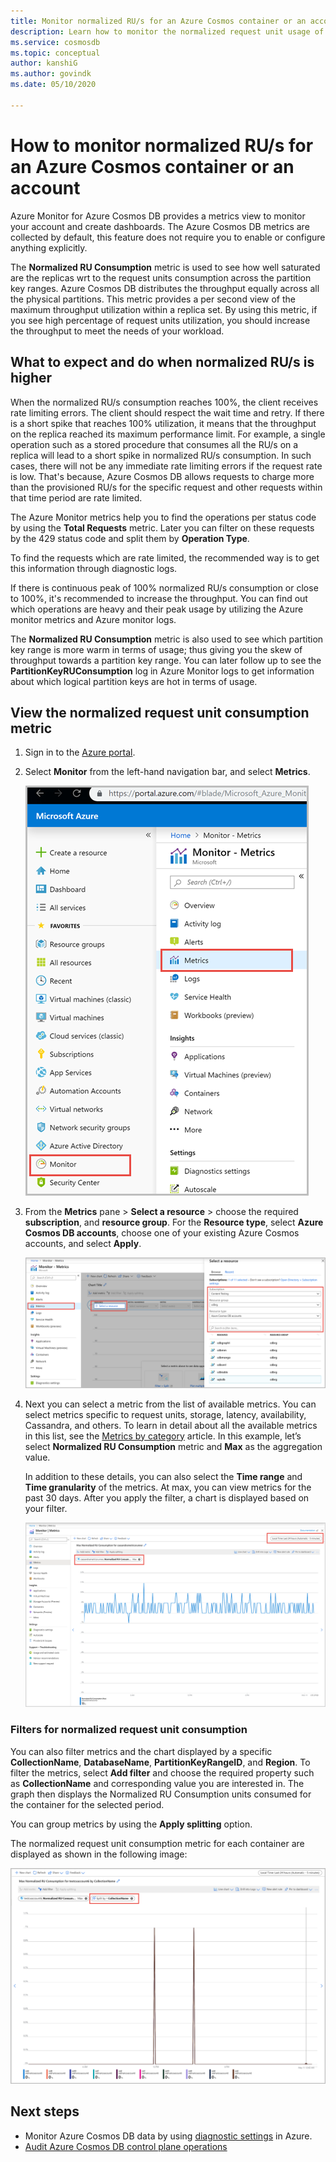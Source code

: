 ```yaml
---
title: Monitor normalized RU/s for an Azure Cosmos container or an account
description: Learn how to monitor the normalized request unit usage of an operation in Azure Cosmos DB. Owners of an Azure Cosmos DB account can understand which operations are consuming more request units. 
ms.service: cosmosdb
ms.topic: conceptual
author: kanshiG   
ms.author: govindk
ms.date: 05/10/2020

---
```


# How to monitor normalized RU/s for an Azure Cosmos container or an account

Azure Monitor for Azure Cosmos DB provides a metrics view to monitor your account and create dashboards. The Azure Cosmos DB metrics are collected by default, this feature does not require you to enable or configure anything explicitly.

The **Normalized RU Consumption** metric is used to see how well saturated are the replicas wrt to the request units consumption across the partition key ranges. Azure Cosmos DB distributes the throughput equally across all the physical partitions. This metric provides a per second view of the maximum throughput utilization within a replica set. By using this metric, if you see high percentage of request units utilization, you should increase the throughput to meet the needs of your workload.

## What to expect and do when normalized RU/s is higher

When the normalized RU/s consumption reaches 100%, the client receives rate limiting errors. The client should respect the wait time and retry. If there is a short spike that reaches 100% utilization, it means that the throughput on the replica reached its maximum performance limit. For example, a single operation such as a stored procedure that consumes all the RU/s on a replica will lead to a short spike in normalized RU/s consumption. In such cases, there will not be any immediate rate limiting errors if the request rate is low. That's because, Azure Cosmos DB allows requests to charge more than the provisioned RU/s for the specific request and other requests within that time period are rate limited.

The Azure Monitor metrics help you to find the operations per status code by using the **Total Requests** metric. Later you can filter on these requests by the 429 status code and split them by **Operation Type**.

To find the requests which are rate limited, the recommended way is to get this information through diagnostic logs.

If there is continuous peak of 100% normalized RU/s consumption or close to 100%, it's recommended to increase the throughput. You can find out which operations are heavy and their peak usage by utilizing the Azure monitor metrics and Azure monitor logs.

The **Normalized RU Consumption** metric is also used to see which partition key range is more warm in terms of usage; thus giving you the skew of throughput towards a partition key range. You can later follow up to see the **PartitionKeyRUConsumption** log in Azure Monitor logs to get information about which logical partition keys are hot in terms of usage.

## View the normalized request unit consumption metric

1. Sign in to the [Azure portal](https://portal.azure.com/).

2. Select **Monitor** from the left-hand navigation bar, and select **Metrics**.

   ![Metrics pane in Azure Monitor](./media/monitor-normalized-request-units/monitor-metrics-blade.png)

3. From the **Metrics** pane > **Select a resource** > choose the required **subscription**, and **resource group**. For the **Resource type**, select **Azure Cosmos DB accounts**, choose one of your existing Azure Cosmos accounts, and select **Apply**.

   ![Choose an Azure Cosmos account to view metrics](./media/monitor-normalized-request-units/select-cosmos-db-account.png)

4. Next you can select a metric from the list of available metrics. You can select metrics specific to request units, storage, latency, availability, Cassandra, and others. To learn in detail about all the available metrics in this list, see the [Metrics by category](../../cosmos-db/monitor-cosmos-db-reference.md) article. In this example, let’s select **Normalized RU Consumption** metric and **Max** as the aggregation value.

   In addition to these details, you can also select the **Time range** and **Time granularity** of the metrics. At max, you can view metrics for the past 30 days.  After you apply the filter, a chart is displayed based on your filter.

   ![Choose a metric from the Azure portal](./media/monitor-normalized-request-units/normalized-request-unit-usage-metric.png)

### Filters for normalized request unit consumption

You can also filter metrics and the chart displayed by a specific **CollectionName**, **DatabaseName**, **PartitionKeyRangeID**, and **Region**. To filter the metrics, select **Add filter** and choose the required property such as **CollectionName** and corresponding value you are interested in. The graph then displays the Normalized RU Consumption units consumed for the container for the selected period.  

You can group metrics by using the **Apply splitting** option.  

The normalized request unit consumption metric for each container are displayed as shown in the following image:

![Apply filters to normalized request unit consumption metric](./media/monitor-normalized-request-units/normalized-request-unit-usage-filters.png)

## Next steps

* Monitor Azure Cosmos DB data by using [diagnostic settings](cosmosdb-monitor-resource-logs.md) in Azure.
* [Audit Azure Cosmos DB control plane operations](audit-control-plane-logs.md)